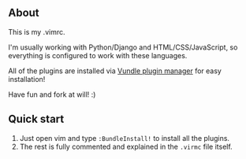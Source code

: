 ## About

This is my .vimrc.

I'm usually working with Python/Django and HTML/CSS/JavaScript, so everything is configured to work with these languages.

All of the plugins are installed via [Vundle plugin manager](http://github.com/gmarik/vundle) for easy installation!

Have fun and fork at will! :)

## Quick start

1. Just open vim and type `:BundleInstall!` to install all the plugins.
2. The rest is fully commented and explained in the `.virmc` file itself.

